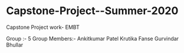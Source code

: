 # Capstone-Project--Summer-2020
Capstone Project work- EMBT

Group :- 5
Group Members:- Ankitkumar Patel
                Krutika Fanse
                Gurvindar Bhullar
                
 
